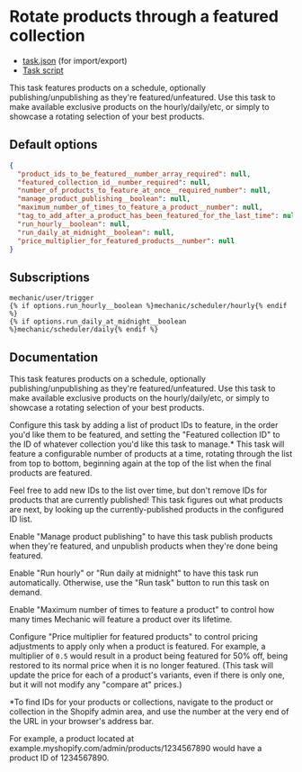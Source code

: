 # Rotate products through a featured collection

* [task.json](../../tasks/rotate-products-through-a-featured-collection.json) (for import/export)
* [Task script](./script.liquid)

This task features products on a schedule, optionally publishing/unpublishing as they're featured/unfeatured. Use this task to make available exclusive products on the hourly/daily/etc, or simply to showcase a rotating selection of your best products.

## Default options

```json
{
  "product_ids_to_be_featured__number_array_required": null,
  "featured_collection_id__number_required": null,
  "number_of_products_to_feature_at_once__required_number": null,
  "manage_product_publishing__boolean": null,
  "maximum_number_of_times_to_feature_a_product__number": null,
  "tag_to_add_after_a_product_has_been_featured_for_the_last_time": null,
  "run_hourly__boolean": null,
  "run_daily_at_midnight__boolean": null,
  "price_multiplier_for_featured_products__number": null
}
```

## Subscriptions

```liquid
mechanic/user/trigger
{% if options.run_hourly__boolean %}mechanic/scheduler/hourly{% endif %}
{% if options.run_daily_at_midnight__boolean %}mechanic/scheduler/daily{% endif %}
```

## Documentation

This task features products on a schedule, optionally publishing/unpublishing as they're featured/unfeatured. Use this task to make available exclusive products on the hourly/daily/etc, or simply to showcase a rotating selection of your best products.

Configure this task by adding a list of product IDs to feature, in the order you'd like them to be featured, and setting the "Featured collection ID" to the ID of whatever collection you'd like this task to manage.* This task will feature a configurable number of products at a time, rotating through the list from top to bottom, beginning again at the top of the list when the final products are featured.

Feel free to add new IDs to the list over time, but don't remove IDs for products that are currently published! This task figures out what products are next, by looking up the currently-published products in the configured ID list.

Enable "Manage product publishing" to have this task publish products when they're featured, and unpublish products when they're done being featured.

Enable "Run hourly" or "Run daily at midnight" to have this task run automatically. Otherwise, use the "Run task" button to run this task on demand.

Enable "Maximum number of times to feature a product" to control how many times Mechanic will feature a product over its lifetime.

Configure "Price multiplier for featured products" to control pricing adjustments to apply only when a product is featured. For example, a multiplier of `0.5` would result in a product being featured for 50% off, being restored to its normal price when it is no longer featured. (This task will update the price for each of a product's variants, even if there is only one, but it will not modify any "compare at" prices.)

*To find IDs for your products or collections, navigate to the product or collection in the Shopify admin area, and use the number at the very end of the URL in your browser's address bar.

For example, a product located at example.myshopify.com/admin/products/1234567890 would have a product ID of 1234567890.

